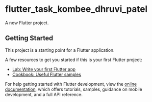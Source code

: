 # flutter_task_kombee_dhruvi_patel

A new Flutter project.

## Getting Started

This project is a starting point for a
Flutter application.

A few resources to get you started if
this is your first Flutter project:

- [Lab: Write your first Flutter app](https://docs.flutter.dev/get-started/codelab)
- [Cookbook: Useful Flutter samples](https://docs.flutter.dev/cookbook)

For help getting started with Flutter
development, view the
[online documentation](https://docs.flutter.dev/),
which offers tutorials,
samples, guidance on mobile development,
and a full API reference.
